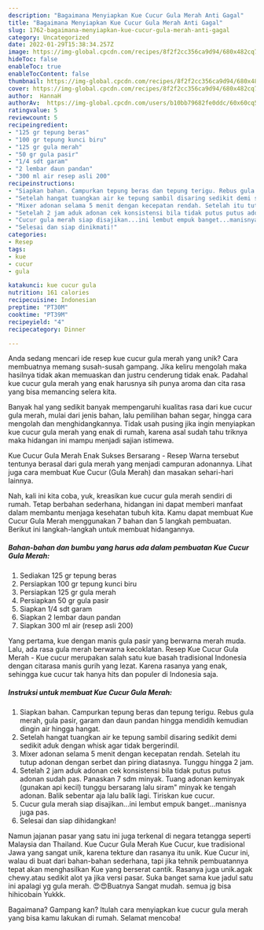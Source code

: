 ```yaml
---
description: "Bagaimana Menyiapkan Kue Cucur Gula Merah Anti Gagal"
title: "Bagaimana Menyiapkan Kue Cucur Gula Merah Anti Gagal"
slug: 1762-bagaimana-menyiapkan-kue-cucur-gula-merah-anti-gagal
category: Uncategorized
date: 2022-01-29T15:38:34.257Z
image: https://img-global.cpcdn.com/recipes/8f2f2cc356ca9d94/680x482cq70/kue-cucur-gula-merah-foto-resep-utama.jpg
hideToc: false
enableToc: true
enableTocContent: false
thumbnail: https://img-global.cpcdn.com/recipes/8f2f2cc356ca9d94/680x482cq70/kue-cucur-gula-merah-foto-resep-utama.jpg
cover: https://img-global.cpcdn.com/recipes/8f2f2cc356ca9d94/680x482cq70/kue-cucur-gula-merah-foto-resep-utama.jpg
author:  HannaH
authorAv:  https://img-global.cpcdn.com/users/b10bb79682fe0ddc/60x60cq50/avatar.jpg
ratingvalue: 5
reviewcount: 5
recipeingredient:
- "125 gr tepung beras"
- "100 gr tepung kunci biru"
- "125 gr gula merah"
- "50 gr gula pasir"
- "1/4 sdt garam"
- "2 lembar daun pandan"
- "300 ml air resep asli 200"
recipeinstructions:
- "Siapkan bahan. Campurkan tepung beras dan tepung terigu. Rebus gula merah, gula pasir, garam dan daun pandan hingga mendidih kemudian dingin air hingga hangat."
- "Setelah hangat tuangkan air ke tepung sambil disaring sedikit demi sedikit aduk dengan whisk agar tidak bergerindil."
- "Mixer adonan selama 5 menit dengan kecepatan rendah. Setelah itu tutup adonan dengan serbet dan piring diatasnya. Tunggu hingga 2 jam."
- "Setelah 2 jam aduk adonan cek konsistensi bila tidak putus putus adonan sudah pas. Panaskan 7 sdm minyak. Tuang adonan keminyak (gunakan api kecil) tunggu bersarang lalu siram&#34; minyak ke tengah adonan. Balik sebentar aja lalu balik lagi. Tiriskan kue cucur."
- "Cucur gula merah siap disajikan...ini lembut empuk banget...manisnya juga pas."
- "Selesai dan siap dinikmati!"
categories:
- Resep
tags:
- kue
- cucur
- gula

katakunci: kue cucur gula 
nutrition: 161 calories
recipecuisine: Indonesian
preptime: "PT30M"
cooktime: "PT39M"
recipeyield: "4"
recipecategory: Dinner

---
```



Anda sedang mencari ide resep kue cucur gula merah yang unik? Cara membuatnya memang susah-susah gampang. Jika keliru mengolah maka hasilnya tidak akan memuaskan dan justru cenderung tidak enak. Padahal kue cucur gula merah yang enak harusnya sih punya aroma dan cita rasa yang bisa memancing selera kita.


Banyak hal yang sedikit banyak mempengaruhi kualitas rasa dari kue cucur gula merah, mulai dari jenis bahan, lalu pemilihan bahan segar, hingga cara mengolah dan menghidangkannya. Tidak usah pusing jika ingin menyiapkan kue cucur gula merah yang enak di rumah, karena asal sudah tahu triknya maka hidangan ini mampu menjadi sajian istimewa.

Kue Cucur Gula Merah Enak Sukses Bersarang - Resep Warna tersebut tentunya berasal dari gula merah yang menjadi campuran adonannya. Lihat juga cara membuat Kue Cucur (Gula Merah) dan masakan sehari-hari lainnya.


Nah, kali ini kita coba, yuk, kreasikan kue cucur gula merah sendiri di rumah. Tetap berbahan sederhana, hidangan ini dapat memberi manfaat dalam membantu menjaga kesehatan tubuh kita. Kamu dapat membuat Kue Cucur Gula Merah menggunakan 7 bahan dan 5 langkah pembuatan. Berikut ini langkah-langkah untuk membuat hidangannya.

<!--inarticleads1-->

##### Bahan-bahan dan bumbu yang harus ada dalam pembuatan Kue Cucur Gula Merah:

1. Sediakan 125 gr tepung beras
1. Persiapkan 100 gr tepung kunci biru
1. Persiapkan 125 gr gula merah
1. Persiapkan 50 gr gula pasir
1. Siapkan 1/4 sdt garam
1. Siapkan 2 lembar daun pandan
1. Siapkan 300 ml air (resep asli 200)


Yang pertama, kue dengan manis gula pasir yang berwarna merah muda. Lalu, ada rasa gula merah berwarna kecoklatan. Resep Kue Cucur Gula Merah - Kue cucur merupakan salah satu kue basah tradisional Indonesia dengan citarasa manis gurih yang lezat. Karena rasanya yang enak, sehingga kue cucur tak hanya hits dan populer di Indonesia saja. 

<!--inarticleads2-->

##### Instruksi untuk membuat Kue Cucur Gula Merah:

1. Siapkan bahan. Campurkan tepung beras dan tepung terigu. Rebus gula merah, gula pasir, garam dan daun pandan hingga mendidih kemudian dingin air hingga hangat.
1. Setelah hangat tuangkan air ke tepung sambil disaring sedikit demi sedikit aduk dengan whisk agar tidak bergerindil.
1. Mixer adonan selama 5 menit dengan kecepatan rendah. Setelah itu tutup adonan dengan serbet dan piring diatasnya. Tunggu hingga 2 jam.
1. Setelah 2 jam aduk adonan cek konsistensi bila tidak putus putus adonan sudah pas. Panaskan 7 sdm minyak. Tuang adonan keminyak (gunakan api kecil) tunggu bersarang lalu siram&#34; minyak ke tengah adonan. Balik sebentar aja lalu balik lagi. Tiriskan kue cucur.
1. Cucur gula merah siap disajikan...ini lembut empuk banget...manisnya juga pas.
1. Selesai dan siap dihidangkan!

Namun jajanan pasar yang satu ini juga terkenal di negara tetangga seperti Malaysia dan Thailand. Kue Cucur Gula Merah Kue Cucur, kue tradisional Jawa yang sangat unik, karena tekture dan rasanya itu unik. Kue Cucur ini, walau di buat dari bahan-bahan sederhana, tapi jika tehnik pembuatannya tepat akan menghasilkan Kue yang berserat cantik. Rasanya juga unik.agak chewy.atau sedikit alot ya jika versi pasar. Suka banget sama kue jadul satu ini apalagi yg gula merah. 😍😍Buatnya Sangat mudah. semua jg bisa hihicobain Yukkk. 

Bagaimana? Gampang kan? Itulah cara menyiapkan kue cucur gula merah yang bisa kamu lakukan di rumah. Selamat mencoba!
